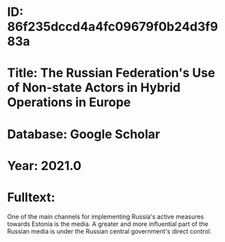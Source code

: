 # ID: 86f235dccd4a4fc09679f0b24d3f983a
# Title: The Russian Federation's Use of Non-state Actors in Hybrid Operations in Europe
# Database: Google Scholar
# Year: 2021.0
# Fulltext:
One of the main channels for implementing Russia's active measures towards Estonia is the media.
A greater and more influential part of the Russian media is under the Russian central government's direct control.